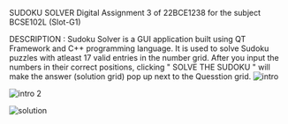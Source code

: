 SUDOKU SOLVER
Digital Assignment 3 of 22BCE1238 for the subject BCSE102L (Slot-G1)

DESCRIPTION :
Sudoku Solver is a GUI application built using QT Framework and C++ programming language. 
It is used to solve Sudoku puzzles with atleast 17 valid entries in the number grid. 
After you input the numbers in their correct positions, clicking " SOLVE THE SUDOKU " will make the answer (solution grid) pop up next to the Quesstion grid.
![intro](https://github.com/Sankarraja007/Sudoku-Solver/assets/94210194/9d502604-4693-4cdb-afb0-22c6a2fc60a1)

![intro 2](https://github.com/Sankarraja007/Sudoku-Solver/assets/94210194/cac5097b-4566-4d23-be1c-5684a6c50a79)

![solution](https://github.com/Sankarraja007/Sudoku-Solver/assets/94210194/15af06f9-5977-430d-884a-ecad0a2aca2b)
